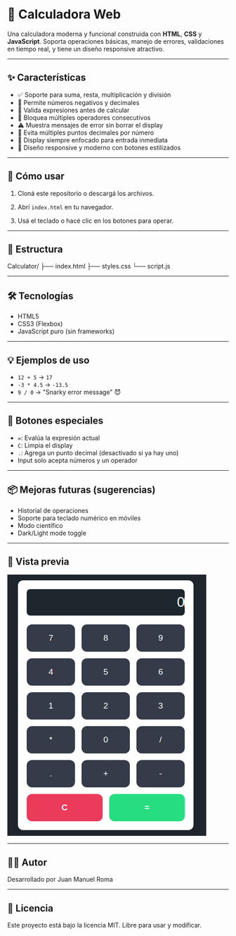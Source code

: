 # 🧮 Calculadora Web

Una calculadora moderna y funcional construida con **HTML**, **CSS** y **JavaScript**. Soporta operaciones básicas, manejo de errores, validaciones en tiempo real, y tiene un diseño responsive atractivo.

---

## ✨ Características

- ✅ Soporte para suma, resta, multiplicación y división
- 🔢 Permite números negativos y decimales
- 🧠 Valida expresiones antes de calcular
- 🚫 Bloquea múltiples operadores consecutivos
- ⚠️ Muestra mensajes de error sin borrar el display
- 🚫 Evita múltiples puntos decimales por número
- 👀 Display siempre enfocado para entrada inmediata
- 📱 Diseño responsive y moderno con botones estilizados

---

## 🚀 Cómo usar

1. Cloná este repositorio o descargá los archivos.

2. Abrí `index.html` en tu navegador.

3. Usá el teclado o hacé clic en los botones para operar.

---

## 📁 Estructura
Calculator/
├── index.html
├── styles.css
└── script.js


---

## 🛠 Tecnologías

- HTML5
- CSS3 (Flexbox)
- JavaScript puro (sin frameworks)

---

## 💡 Ejemplos de uso

- `12 + 5` → `17`
- `-3 * 4.5` → `-13.5`
- `9 / 0` → "Snarky error message" 😈

---

## 🧼 Botones especiales

- `=`: Evalúa la expresión actual
- `C`: Limpia el display
- `.`: Agrega un punto decimal (desactivado si ya hay uno)
- Input solo acepta números y un operador

---

## 📦 Mejoras futuras (sugerencias)

- Historial de operaciones
- Soporte para teclado numérico en móviles
- Modo científico
- Dark/Light mode toggle

---

## 📸 Vista previa

![screenshot](preview.png) <!-- Opcional si subís una captura al repo -->

---

## 🧑‍💻 Autor

Desarrollado por Juan Manuel Roma

---

## 📝 Licencia

Este proyecto está bajo la licencia MIT. Libre para usar y modificar.


